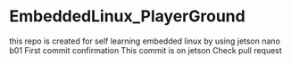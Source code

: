 # EmbeddedLinux_PlayerGround
this repo is created for self learning embedded linux by using jetson nano b01
First commit confirmation
This commit is on jetson
Check pull request
